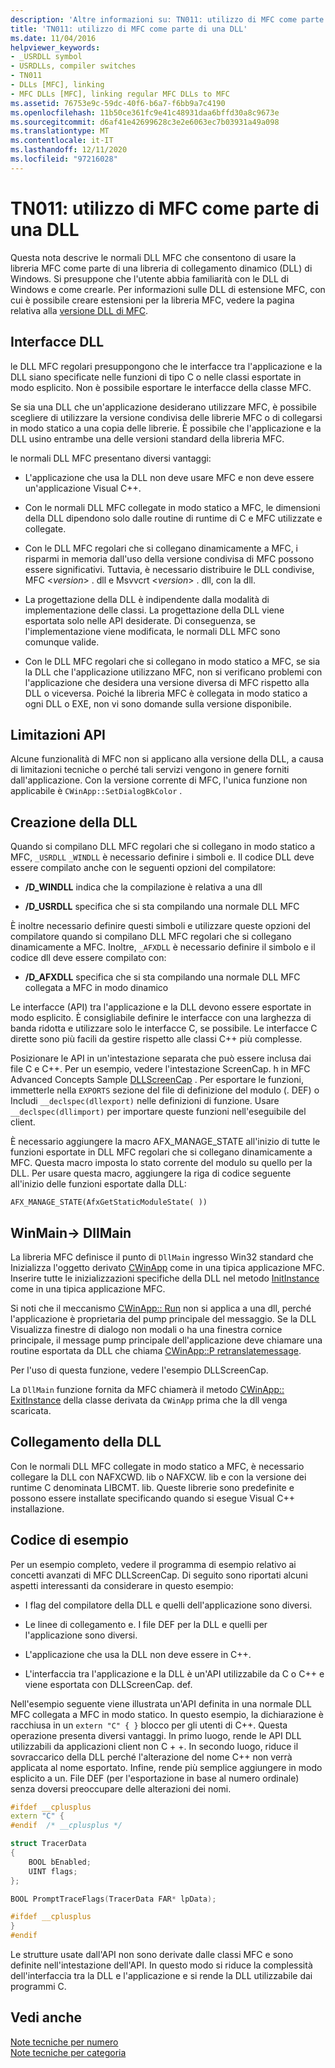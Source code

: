 ```yaml
---
description: 'Altre informazioni su: TN011: utilizzo di MFC come parte di una DLL'
title: 'TN011: utilizzo di MFC come parte di una DLL'
ms.date: 11/04/2016
helpviewer_keywords:
- _USRDLL symbol
- USRDLLs, compiler switches
- TN011
- DLLs [MFC], linking
- MFC DLLs [MFC], linking regular MFC DLLs to MFC
ms.assetid: 76753e9c-59dc-40f6-b6a7-f6bb9a7c4190
ms.openlocfilehash: 11b50ce361fc9e41c48931daa6bffd30a8c9673e
ms.sourcegitcommit: d6af41e42699628c3e2e6063ec7b03931a49a098
ms.translationtype: MT
ms.contentlocale: it-IT
ms.lasthandoff: 12/11/2020
ms.locfileid: "97216028"
---
```

# <a name="tn011-using-mfc-as-part-of-a-dll"></a>TN011: utilizzo di MFC come parte di una DLL

Questa nota descrive le normali DLL MFC che consentono di usare la libreria MFC come parte di una libreria di collegamento dinamico (DLL) di Windows. Si presuppone che l'utente abbia familiarità con le DLL di Windows e come crearle. Per informazioni sulle DLL di estensione MFC, con cui è possibile creare estensioni per la libreria MFC, vedere la pagina relativa alla [versione DLL di MFC](../mfc/tn033-dll-version-of-mfc.md).

## <a name="dll-interfaces"></a>Interfacce DLL

le DLL MFC regolari presuppongono che le interfacce tra l'applicazione e la DLL siano specificate nelle funzioni di tipo C o nelle classi esportate in modo esplicito. Non è possibile esportare le interfacce della classe MFC.

Se sia una DLL che un'applicazione desiderano utilizzare MFC, è possibile scegliere di utilizzare la versione condivisa delle librerie MFC o di collegarsi in modo statico a una copia delle librerie. È possibile che l'applicazione e la DLL usino entrambe una delle versioni standard della libreria MFC.

le normali DLL MFC presentano diversi vantaggi:

- L'applicazione che usa la DLL non deve usare MFC e non deve essere un'applicazione Visual C++.

- Con le normali DLL MFC collegate in modo statico a MFC, le dimensioni della DLL dipendono solo dalle routine di runtime di C e MFC utilizzate e collegate.

- Con le DLL MFC regolari che si collegano dinamicamente a MFC, i risparmi in memoria dall'uso della versione condivisa di MFC possono essere significativi. Tuttavia, è necessario distribuire le DLL condivise, MFC \<*version*> . dll e Msvvcrt \<*version*> . dll, con la dll.

- La progettazione della DLL è indipendente dalla modalità di implementazione delle classi. La progettazione della DLL viene esportata solo nelle API desiderate. Di conseguenza, se l'implementazione viene modificata, le normali DLL MFC sono comunque valide.

- Con le DLL MFC regolari che si collegano in modo statico a MFC, se sia la DLL che l'applicazione utilizzano MFC, non si verificano problemi con l'applicazione che desidera una versione diversa di MFC rispetto alla DLL o viceversa. Poiché la libreria MFC è collegata in modo statico a ogni DLL o EXE, non vi sono domande sulla versione disponibile.

## <a name="api-limitations"></a>Limitazioni API

Alcune funzionalità di MFC non si applicano alla versione della DLL, a causa di limitazioni tecniche o perché tali servizi vengono in genere forniti dall'applicazione. Con la versione corrente di MFC, l'unica funzione non applicabile è `CWinApp::SetDialogBkColor` .

## <a name="building-your-dll"></a>Creazione della DLL

Quando si compilano DLL MFC regolari che si collegano in modo statico a MFC, `_USRDLL` `_WINDLL` è necessario definire i simboli e. Il codice DLL deve essere compilato anche con le seguenti opzioni del compilatore:

- **/D_WINDLL** indica che la compilazione è relativa a una dll

- **/D_USRDLL** specifica che si sta compilando una normale DLL MFC

È inoltre necessario definire questi simboli e utilizzare queste opzioni del compilatore quando si compilano DLL MFC regolari che si collegano dinamicamente a MFC. Inoltre, `_AFXDLL` è necessario definire il simbolo e il codice dll deve essere compilato con:

- **/D_AFXDLL** specifica che si sta compilando una normale DLL MFC collegata a MFC in modo dinamico

Le interfacce (API) tra l'applicazione e la DLL devono essere esportate in modo esplicito. È consigliabile definire le interfacce con una larghezza di banda ridotta e utilizzare solo le interfacce C, se possibile. Le interfacce C dirette sono più facili da gestire rispetto alle classi C++ più complesse.

Posizionare le API in un'intestazione separata che può essere inclusa dai file C e C++. Per un esempio, vedere l'intestazione ScreenCap. h in MFC Advanced Concepts Sample [DLLScreenCap](../overview/visual-cpp-samples.md) . Per esportare le funzioni, immetterle nella `EXPORTS` sezione del file di definizione del modulo (. DEF) o Includi `__declspec(dllexport)` nelle definizioni di funzione. Usare `__declspec(dllimport)` per importare queste funzioni nell'eseguibile del client.

È necessario aggiungere la macro AFX_MANAGE_STATE all'inizio di tutte le funzioni esportate in DLL MFC regolari che si collegano dinamicamente a MFC. Questa macro imposta lo stato corrente del modulo su quello per la DLL. Per usare questa macro, aggiungere la riga di codice seguente all'inizio delle funzioni esportate dalla DLL:

`AFX_MANAGE_STATE(AfxGetStaticModuleState( ))`

## <a name="winmain---dllmain"></a>WinMain-> DllMain

La libreria MFC definisce il punto di `DllMain` ingresso Win32 standard che Inizializza l'oggetto derivato [CWinApp](../mfc/reference/cwinapp-class.md) come in una tipica applicazione MFC. Inserire tutte le inizializzazioni specifiche della DLL nel metodo [InitInstance](../mfc/reference/cwinapp-class.md#initinstance) come in una tipica applicazione MFC.

Si noti che il meccanismo [CWinApp:: Run](../mfc/reference/cwinapp-class.md#run) non si applica a una dll, perché l'applicazione è proprietaria del pump principale del messaggio. Se la DLL Visualizza finestre di dialogo non modali o ha una finestra cornice principale, il message pump principale dell'applicazione deve chiamare una routine esportata da DLL che chiama [CWinApp::P retranslatemessage](../mfc/reference/cwinapp-class.md#pretranslatemessage).

Per l'uso di questa funzione, vedere l'esempio DLLScreenCap.

La `DllMain` funzione fornita da MFC chiamerà il metodo [CWinApp:: ExitInstance](../mfc/reference/cwinapp-class.md#exitinstance) della classe derivata da `CWinApp` prima che la dll venga scaricata.

## <a name="linking-your-dll"></a>Collegamento della DLL

Con le normali DLL MFC collegate in modo statico a MFC, è necessario collegare la DLL con NAFXCWD. lib o NAFXCW. lib e con la versione dei runtime C denominata LIBCMT. lib. Queste librerie sono predefinite e possono essere installate specificando quando si esegue Visual C++ installazione.

## <a name="sample-code"></a>Codice di esempio

Per un esempio completo, vedere il programma di esempio relativo ai concetti avanzati di MFC DLLScreenCap. Di seguito sono riportati alcuni aspetti interessanti da considerare in questo esempio:

- I flag del compilatore della DLL e quelli dell'applicazione sono diversi.

- Le linee di collegamento e. I file DEF per la DLL e quelli per l'applicazione sono diversi.

- L'applicazione che usa la DLL non deve essere in C++.

- L'interfaccia tra l'applicazione e la DLL è un'API utilizzabile da C o C++ e viene esportata con DLLScreenCap. def.

Nell'esempio seguente viene illustrata un'API definita in una normale DLL MFC collegata a MFC in modo statico. In questo esempio, la dichiarazione è racchiusa in un `extern "C" { }` blocco per gli utenti di C++. Questa operazione presenta diversi vantaggi. In primo luogo, rende le API DLL utilizzabili da applicazioni client non C + +. In secondo luogo, riduce il sovraccarico della DLL perché l'alterazione del nome C++ non verrà applicata al nome esportato. Infine, rende più semplice aggiungere in modo esplicito a un. File DEF (per l'esportazione in base al numero ordinale) senza doversi preoccupare delle alterazioni dei nomi.

```cpp
#ifdef __cplusplus
extern "C" {
#endif  /* __cplusplus */

struct TracerData
{
    BOOL bEnabled;
    UINT flags;
};

BOOL PromptTraceFlags(TracerData FAR* lpData);

#ifdef __cplusplus
}
#endif
```

Le strutture usate dall'API non sono derivate dalle classi MFC e sono definite nell'intestazione dell'API. In questo modo si riduce la complessità dell'interfaccia tra la DLL e l'applicazione e si rende la DLL utilizzabile dai programmi C.

## <a name="see-also"></a>Vedi anche

[Note tecniche per numero](../mfc/technical-notes-by-number.md)<br/>
[Note tecniche per categoria](../mfc/technical-notes-by-category.md)
